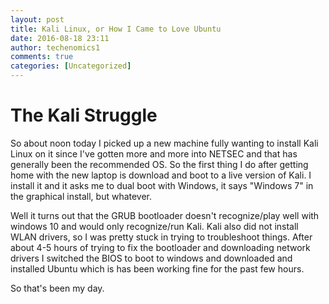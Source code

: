 ```yaml
---
layout: post
title: Kali Linux, or How I Came to Love Ubuntu
date: 2016-08-18 23:11
author: techenomics1
comments: true
categories: [Uncategorized]
---
```


# The Kali Struggle 
So about noon today I picked up a new machine fully wanting to install Kali Linux on it since I've gotten more and more into NETSEC and that has generally been the recommended OS.  So the first thing I do after getting home with the new laptop is download and boot to a live version of Kali.  I install it and it asks me to dual boot with Windows, it says "Windows 7" in the graphical install, but whatever.  

Well it turns out that the GRUB bootloader doesn't recognize/play well with windows 10 and would only recognize/run Kali.  Kali also did not install WLAN drivers, so I was pretty stuck in trying to troubleshoot things.  After about 4-5 hours of trying to fix the bootloader and downloading network drivers I switched the BIOS to boot to windows and downloaded and installed Ubuntu which is has been working fine for the past few hours.  

So that's been my day. 

